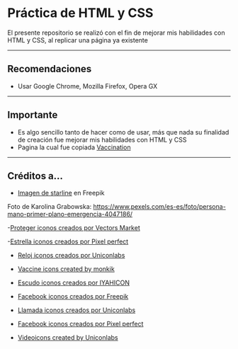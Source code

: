 

# Práctica de HTML y CSS
El presente repositorio se realizó con el fin de mejorar mis habilidades con HTML y CSS, al replicar una página ya existente

---

## Recomendaciones
- Usar Google Chrome, Mozilla Firefox, Opera GX

---

## Importante
- Es algo sencillo tanto de hacer como de usar, más que nada su finalidad de creación fue mejorar mis habilidades con HTML y CSS
- Pagina la cual fue copiada [Vaccination](https://github.com/Launch-X-Latam/MisionFrontEnd/blob/main/03%20-%20CSS/practica/landingVacunación.png)

---

## Créditos a...
- <a href="https://www.freepik.es/vector-gratis/fondo-blanco-gris-brillante-lineas-onduladas_8038877.htm#query=fondo&position=4&from_view=keyword">Imagen de starline</a> en Freepik

Foto de Karolina Grabowska: https://www.pexels.com/es-es/foto/persona-mano-primer-plano-emergencia-4047186/

-[Proteger iconos creados por Vectors Market](https://www.flaticon.es/iconos-gratis/proteger)

-[Estrella iconos creados por Pixel perfect](https://www.flaticon.es/iconos-gratis/estrella)

- [Reloj iconos creados por Uniconlabs](https://www.flaticon.es/iconos-gratis/reloj)

- [Vaccine icons created by monkik](https://www.flaticon.com/free-icons/vaccine)

- [Escudo iconos creados por IYAHICON](https://www.flaticon.es/iconos-gratis/escudo)

- [Facebook iconos creados por Freepik](https://www.flaticon.es/iconos-gratis/facebook)

- [Llamada iconos creados por Uniconlabs](https://www.flaticon.es/iconos-gratis/llamada)

- [Facebook iconos creados por Pixel perfect](https://www.flaticon.es/iconos-gratis/facebook)

- [Videoicons created by Uniconlabs](https://www.flaticon.com/free-icons/video)